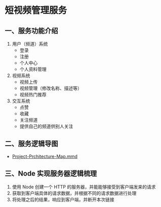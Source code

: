 #  短视频管理服务

## 一、服务功能介绍
1. 用户（频道）系统
   - 登录
   - 注册
   - 个人中心
   - 个人资料管理
2. 视频系统
    - 视频上传
    - 视频管理（修改名称、描述等）
    - 视频热门推荐
3. 交互系统
   - 点赞
   - 收藏
   - 关注频道
   - 提供自己的频道供别人关注


## 二、服务逻辑导图
- [Project-Prchitecture-Map.mmd](Project-Prchitecture-Map.mmd)


## 三、Node 实现服务器逻辑梳理
1. 使用 Node 创建一个 HTTP 的服务器，并能能够接受到客户端发来的请求
2. 获取到客户端具体的请求数据，并根据不同的请求数据进行处理
3. 将处理之后的结果，响应到客户端，并断开本次链接
